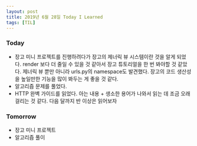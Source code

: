 ```yaml
---
layout: post
title: 2019년 6월 28일 Today I Learned
tags: [TIL]
---
```


### Today
* 장고 미니 프로젝트를 진행하려다가 장고의 제너릭 뷰 시스템이란 것을 알게 되었다. render 보다 더 줄일 수 있을 것 같아서 장고 튜토리얼을 한 번 봐야할 것 같았다. 제너릭 뷰 뿐만 아니라 urls.py의 namespace도 발견했다. 장고의 코드 생산성을 높일만한 기능을 많이 봐두는 게 좋을 것 같다.
* 알고리즘 문제를 풀었다. 
* HTTP 완벽 가이드를 읽었다. 아는 내용 + 생소한 용어가 나와서 읽는 데 조금 오래 걸리는 것 같다. 다음 달까지 반 이상은 읽어보자

### Tomorrow
* 장고 미니 프로젝트
* 알고리즘 풀이